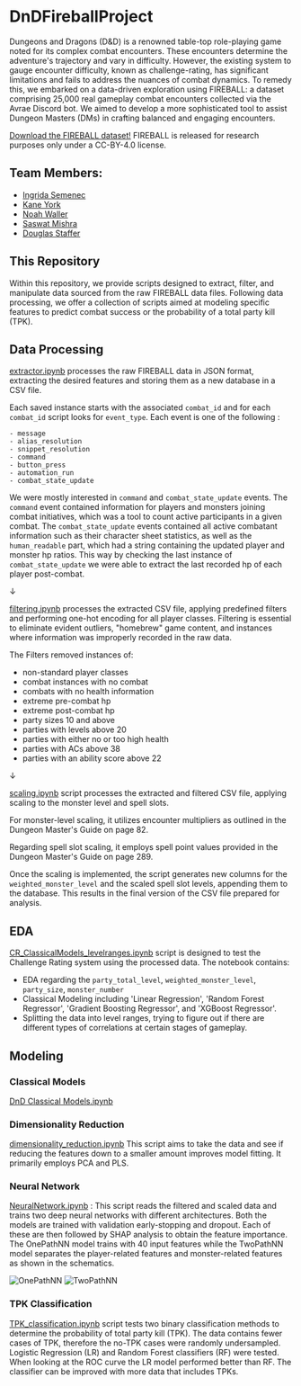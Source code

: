 # DnDFireballProject
Dungeons and Dragons (D&amp;D) is a renowned table-top role-playing game noted for its complex combat encounters. These encounters determine the adventure's trajectory and vary in difficulty. However, the existing system to gauge encounter difficulty, known as challenge-rating, has significant limitations and fails to address the nuances of combat dynamics. To remedy this, we embarked on a data-driven exploration using FIREBALL: a dataset comprising 25,000 real gameplay combat encounters collected via the Avrae Discord bot. We aimed to develop a more sophisticated tool to assist Dungeon Masters (DMs) in crafting balanced and engaging encounters.

[Download the FIREBALL dataset!](https://datasets.mechanus.zhu.codes/fireball-anonymized-nov-28-2022-kfdjl.tar.gz) 
FIREBALL is released for research purposes only under a CC-BY-4.0 license.

## Team Members:
- [Ingrida Semenec](https://www.linkedin.com/in/ingrida-semenec/)
- [Kane York](https://www.linkedin.com/in/alxandr-kane-york-6583b7a3/)
- [Noah Waller](https://www.linkedin.com/in/noahcwaller/)
- [Saswat Mishra](https://www.linkedin.com/in/saswat-mishra-b3171535/)
- [Douglas Staffer](https://www.linkedin.com/in/douglas-stauffer-r/)


## This Repository

Within this repository, we provide scripts designed to extract, filter, and manipulate data sourced from the raw FIREBALL data files. Following data processing, we offer a collection of scripts aimed at modeling specific features to predict combat success or the probability of a total party kill (TPK).


## Data Processing

[extractor.ipynb](https://github.com/ingridasemenec/DnDFireballProject/blob/main/extractor.ipynb) processes the raw FIREBALL data in JSON format, extracting the desired features and storing them as a new database in a CSV file.

Each saved instance starts with the associated `combat_id` and for each `combat_id` script looks for `event_type`. Each event is one of the following :
```text
- message
- alias_resolution
- snippet_resolution
- command
- button_press
- automation_run
- combat_state_update
```
We were mostly interested in `command` and `combat_state_update` events. The `command` event contained information for players and monsters joining combat initiatives, which was a tool to count active participants in a given combat. The `combat_state_update` events contained all active combatant information such as their character sheet statistics, as well as the `human_readable` part, which had a string containing the updated player and monster hp ratios. This way by checking the last instance of `combat_state_update` we were able to extract the last recorded hp of each player post-combat. 

&#8595;

[filtering.ipynb](https://github.com/ingridasemenec/DnDFireballProject/blob/main/filtering.ipynb) processes the extracted CSV file, applying predefined filters and performing one-hot encoding for all player classes. Filtering is essential to eliminate evident outliers, "homebrew" game content, and instances where information was improperly recorded in the raw data.

The Filters removed instances of:
 * non-standard player classes 
 * combat instances with no combat
 * combats with no health information
 *  extreme pre-combat hp
 *  extreme post-combat hp
 *  party sizes 10 and above
 *  parties with levels above 20
 *  parties with either no or too high health
 *  parties with ACs above 38
 * parties with an ability score above 22

&#8595;

[scaling.ipynb](https://github.com/ingridasemenec/DnDFireballProject/blob/main/scaling.ipynb) script processes the extracted and filtered CSV file, applying scaling to the monster level and spell slots.

For monster-level scaling, it utilizes encounter multipliers as outlined in the Dungeon Master's Guide on page 82. 

Regarding spell slot scaling, it employs spell point values provided in the Dungeon Master's Guide on page 289. 

Once the scaling is implemented, the script generates new columns for the `weighted_monster_level` and the scaled spell slot levels, appending them to the database. This results in the final version of the CSV file prepared for analysis.


## EDA
[CR_ClassicalModels_levelranges.ipynb](https://github.com/ingridasemenec/DnDFireballProject/blob/main/CR_ClassicalModels_levelranges.ipynb) script is designed to test the Challenge Rating system using the processed data. The notebook contains: 
* EDA regarding the `party_total_level`, `weighted_monster_level`, `party_size`, `monster_number`
* Classical Modeling including 'Linear Regression', 'Random Forest Regressor', 'Gradient Boosting Regressor', and 'XGBoost Regressor'.
* Splitting the data into level ranges, trying to figure out if there are different types of correlations at certain stages of gameplay. 

## Modeling
### Classical Models
[DnD Classical Models.ipynb](https://github.com/ingridasemenec/DnDFireballProject/blob/main/DnD%20Classical%20Models.ipynb)

### Dimensionality Reduction
[dimensionality_reduction.ipynb](https://github.com/ingridasemenec/DnDFireballProject/blob/main/dimensionality_reduction.ipynb)
This script aims to take the data and see if reducing the features down to a smaller amount improves model fitting. It primarily employs PCA and PLS.

### Neural Network
[NeuralNetwork.ipynb](https://github.com/ingridasemenec/DnDFireballProject/blob/main/NeuralNetwork.ipynb) : This script reads the filtered and scaled data and trains two deep neural networks with different architectures. Both the models are trained with validation early-stopping and dropout. Each of these are then followed by SHAP analysis to obtain the feature importance.
The OnePathNN model trains with 40 input features while the TwoPathNN model separates the player-related features and monster-related features as shown in the schematics.

![OnePathNN](https://github.com/ingridasemenec/DnDFireballProject/blob/main/NN_files/one_path_nn.svg)
![TwoPathNN](https://github.com/ingridasemenec/DnDFireballProject/blob/main/NN_files/two_path_nn.svg)


### TPK Classification
[TPK_classification.ipynb](https://github.com/ingridasemenec/DnDFireballProject/blob/main/TPK_classification.ipynb) script tests two binary classification methods to determine the probability of total party kill (TPK). The data contains fewer cases of TPK, therefore the no-TPK cases were randomly undersampled. Logistic Regression (LR) and Random Forest classifiers (RF) were tested. When looking at the ROC curve the LR model performed better than RF. The classifier can be improved with more data that includes TPKs. 

